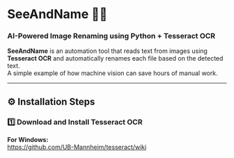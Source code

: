 # SeeAndName 👁️‍🧠  
### AI-Powered Image Renaming using Python + Tesseract OCR

**SeeAndName** is an automation tool that reads text from images using **Tesseract OCR** and automatically renames each file based on the detected text.  
A simple example of how machine vision can save hours of manual work.

---

## ⚙️ Installation Steps

### 1️⃣ Download and Install Tesseract OCR
**For Windows:**  
https://github.com/UB-Mannheim/tesseract/wiki 
